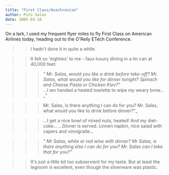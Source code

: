 ```yaml
---
title: "First Class/Anachronism"
author: Pito Salas
date: 2005-03-16
---
```


On a lark, I used my frequent flyer miles to fly First Class on American
Airlines today, heading out to the O'Reily ETech Conference.

>>

>> I hadn't done it in quite a while.

>>

>> It felt so 'eighties' to me - faux luxury dining in a tin can at 40,000
feet:

>>

>>> _" Mr. Salas, would you like a drink before take-off? Mr. Salas, what
would you like for dinner tonight? Spinach and Cheese Pasta or Chicken Kiev?"_  
> …I am handed a heated towlette to wipe my weary brow… _"
>>>

>>> Mr. Salas, is there anything I can do for you? Mr. Salas, what would you
like to drink before dinner?"_

>>>

>>> …I get a nice bowl of mixed nuts, heated! And my diet-coke… …Dinner is
served. Linnen napkin, nice salad with capers and vinnigraite…

>>>

>>> _" Mr Salas, white or red wine with dinner? Mr Salas, is there anything
else I can do for you? Mr. Salas can I take that for you?"_

>>

>> It's just a little bit too subservient for my taste. But at least the
legroom is excellent, even though the silverware was plastic.


